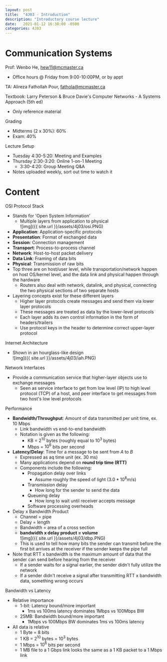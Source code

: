 ```yaml
---
layout: post
title:  "4J03 - Introduction"
description: "Introductory course lecture"
date:   2021-01-12 16:30:00 -0500
categories: 4J03
---
```


Communication Systems
===

Prof: Wenbo He, hew11@mcmaster.ca
- Office hours @ Friday from 9:00-10:00PM, or by appt

TA: Alireza Fathollah Pour, fathola@mcmaster.ca

Textbook: Larry Peterson & Bruce Davie's Computer Networks - A Systems Approach (5th ed)
- Only reference material

Grading
- Midterms (2 x 30%): 60%
- Exam: 40%

Lecture Setup
- Tuesday 4:30-5:20: Meeting and Examples
- Thursday 2:30-3:20: Online 1-on-1 Meeting
    - 3:30-4:20: Group Meeting Q&A
- Notes uploaded weekly, sort out time to watch it

Content
===

OSI Protocol Stack
- Stands for 'Open System Information'
    - Multiple layers from application to physical  
    ![img]({{ site.url }}/assets/4j03/osi.PNG)
- **Application**: Application-specific protocols
- **Presentation**: Format of exchanged data
- **Session**: Connection management
- **Transport**: Process-to-process channel
- **Network**: Host-to-host packet delivery
- **Data Link**: Framing of data bits
- **Physical**: Transmission of raw bits
- Top three are on host/user level, while transportation/network happen on host OS/kernel level, and the data link and physical happen through the hardware
    - Routers also deal with network, datalink, and physical, connecting the two physical sections of two separate hosts
- Layering concepts exist for these different layers
    - Higher layer protocols create messages and send them via lower layer protocols
    - These messages are treated as data by the lower-level protocols
    - Each layer adds its own control information in the form of headers/trailers
    - Use protocol keys in the header to determine correct upper-layer protocol

Internet Architecture
- Shown in an hourglass-like design  
    ![img]({{ site.url }}/assets/4j03/iah.PNG)

Network Interfaces
- Provide a communication service that higher-layer objects use to exchange messages
    - Seen as service interface to get from low level (IP) to high level protocol (TCP) of a host, and peer interface to get messages from two host's low level protocols

Performance
- **Bandwidth/Throughput**: Amount of data transmitted per unit time, ex. 10 Mbps
    - Link bandwidth vs end-to-end bandwidth
    - Notation is given as the following:
        - KB = $2^10$ bytes (roughly equal to $10^3$ bytes)
        - Mbps = $10^6$ bits per second
- **Latency/Delay**: Time for a message to be sent from *A* to *B*
    - Expressed as aq time unit (ex. 30 ms)
    - Many applications depend on **round trip time (RTT)**
    - Components include the following:
        - Propagation delay over links
            - Assume roughly the speed of light ($3.0 * 10^8 m/s$)
        - Transmission delay
            - How long for the sender to send the data
        - Queueing delay
            - How long to wait until receiver accepts message
        - Software processing overheads
- Delay x Bandwidth Product
    - Channel = pipe
    - Delay = length
    - Bandwidth = area of a cross section
    - **bandwidth x delay product = volume**  
    ![img]({{ site.url }}/assets/4j03/dbp.PNG)
    - This is used to tell how many bits the sender can transmit before the first bit arrives at the receiver if the sender keeps the pipe full
- Note that RTT x bandwidth is the maximum amount of data that the sender can send before hearing from the receiver
    - If a sender waits for a signal earlier, the sender didn't fully utilize the network
    - If a sender didn't receive a signal after transmitting RTT x bandwidth data, something wrong occurs

Bandwidth vs Latency
- Relative importance
    - 1-bit: Latency bound/more important
        - 1ms vs 100ms latency dominates 1Mbps vs 100Mbps BW
    - 25MB: Bandwidth bound/more important
        - 1Mbps vs 100Mbps BW dominates 1ms vs 100ms latency
- All data is relative
    - 1 Byte = 8 bits
    - 1 KB = $2^10$ bytes = $10^3$ bytes
    - 1 Mbps = $10^6$ bits per second
    - 1 MB file to a 1 Gbps link looks the same as a 1 KB packet to a 1 Mbps link
